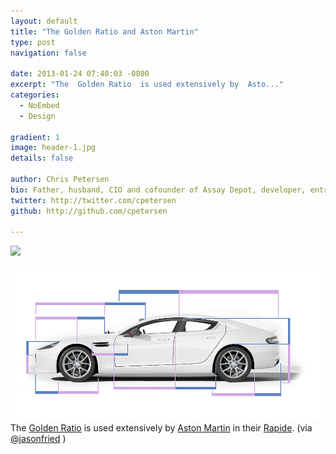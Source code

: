 ```yaml
---
layout: default
title: "The Golden Ratio and Aston Martin"
type: post
navigation: false

date: 2013-01-24 07:40:03 -0800
excerpt: "The  Golden Ratio  is used extensively by  Asto..."
categories:
  - NoEmbed
  - Design

gradient: 1
image: header-1.jpg
details: false

author: Chris Petersen
bio: Father, husband, CIO and cofounder of Assay Depot, developer, entrepreneur and technologist.
twitter: http://twitter.com/cpetersen
github: http://github.com/cpetersen

---
```


<img src='https://astonmartin.blob.core.windows.net/sitefinity/Rapide%20S/rapidesproportion.jpg' />



 ![](/assets/import/3f8c4828fe8325cc679b757c7fe6ccc0.jpg)  The  [Golden Ratio](http://en.wikipedia.org/wiki/Golden_ratio)  is used extensively by  [Aston Martin](http://www.astonmartin.com)  in their  [Rapide](http://www.astonmartin.com/cars/rapide). (via  [@jasonfried](https://twitter.com/jasonfried/status/294278894293491713) ) 
